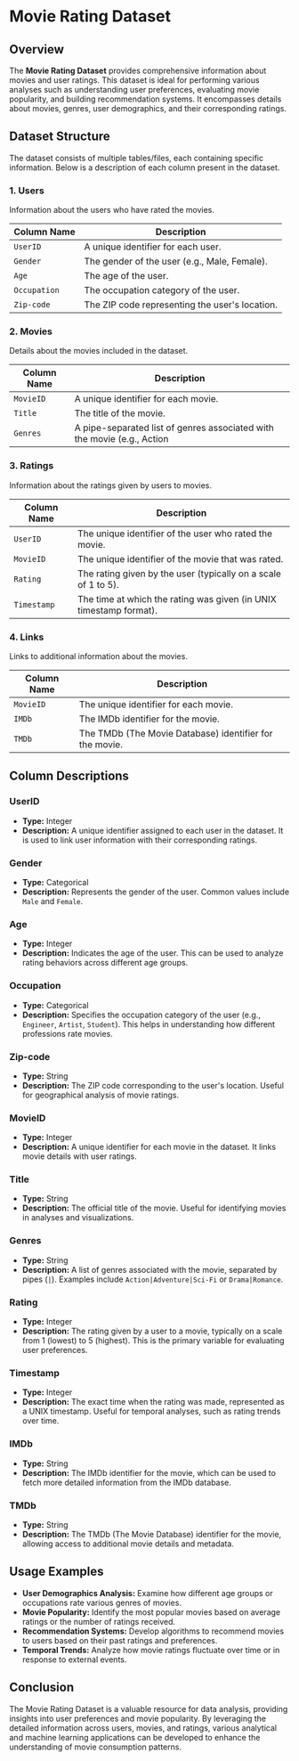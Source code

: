 # Movie Rating Dataset

## Overview

The **Movie Rating Dataset** provides comprehensive information about movies and user ratings. This dataset is ideal for performing various analyses such as understanding user preferences, evaluating movie popularity, and building recommendation systems. It encompasses details about movies, genres, user demographics, and their corresponding ratings.

## Dataset Structure

The dataset consists of multiple tables/files, each containing specific information. Below is a description of each column present in the dataset.

### 1. Users

Information about the users who have rated the movies.

| **Column Name** | **Description**                                    |
|-----------------|----------------------------------------------------|
| `UserID`        | A unique identifier for each user.                 |
| `Gender`        | The gender of the user (e.g., Male, Female).       |
| `Age`           | The age of the user.                               |
| `Occupation`    | The occupation category of the user.              |
| `Zip-code`      | The ZIP code representing the user's location.     |

### 2. Movies

Details about the movies included in the dataset.

| **Column Name** | **Description**                                    |
|-----------------|----------------------------------------------------|
| `MovieID`       | A unique identifier for each movie.                |
| `Title`         | The title of the movie.                            |
| `Genres`        | A pipe-separated list of genres associated with the movie (e.g., Action|Adventure|Sci-Fi). |

### 3. Ratings

Information about the ratings given by users to movies.

| **Column Name** | **Description**                                    |
|-----------------|----------------------------------------------------|
| `UserID`        | The unique identifier of the user who rated the movie. |
| `MovieID`       | The unique identifier of the movie that was rated.  |
| `Rating`        | The rating given by the user (typically on a scale of 1 to 5). |
| `Timestamp`     | The time at which the rating was given (in UNIX timestamp format). |

### 4. Links

Links to additional information about the movies.

| **Column Name** | **Description**                                    |
|-----------------|----------------------------------------------------|
| `MovieID`       | The unique identifier for each movie.              |
| `IMDb`          | The IMDb identifier for the movie.                 |
| `TMDb`          | The TMDb (The Movie Database) identifier for the movie. |

## Column Descriptions

### UserID

- **Type:** Integer
- **Description:** A unique identifier assigned to each user in the dataset. It is used to link user information with their corresponding ratings.

### Gender

- **Type:** Categorical
- **Description:** Represents the gender of the user. Common values include `Male` and `Female`.

### Age

- **Type:** Integer
- **Description:** Indicates the age of the user. This can be used to analyze rating behaviors across different age groups.

### Occupation

- **Type:** Categorical
- **Description:** Specifies the occupation category of the user (e.g., `Engineer`, `Artist`, `Student`). This helps in understanding how different professions rate movies.

### Zip-code

- **Type:** String
- **Description:** The ZIP code corresponding to the user's location. Useful for geographical analysis of movie ratings.

### MovieID

- **Type:** Integer
- **Description:** A unique identifier for each movie in the dataset. It links movie details with user ratings.

### Title

- **Type:** String
- **Description:** The official title of the movie. Useful for identifying movies in analyses and visualizations.

### Genres

- **Type:** String
- **Description:** A list of genres associated with the movie, separated by pipes (`|`). Examples include `Action|Adventure|Sci-Fi` or `Drama|Romance`.

### Rating

- **Type:** Integer
- **Description:** The rating given by a user to a movie, typically on a scale from 1 (lowest) to 5 (highest). This is the primary variable for evaluating user preferences.

### Timestamp

- **Type:** Integer
- **Description:** The exact time when the rating was made, represented as a UNIX timestamp. Useful for temporal analyses, such as rating trends over time.

### IMDb

- **Type:** String
- **Description:** The IMDb identifier for the movie, which can be used to fetch more detailed information from the IMDb database.

### TMDb

- **Type:** String
- **Description:** The TMDb (The Movie Database) identifier for the movie, allowing access to additional movie details and metadata.

## Usage Examples

- **User Demographics Analysis:** Examine how different age groups or occupations rate various genres of movies.
- **Movie Popularity:** Identify the most popular movies based on average ratings or the number of ratings received.
- **Recommendation Systems:** Develop algorithms to recommend movies to users based on their past ratings and preferences.
- **Temporal Trends:** Analyze how movie ratings fluctuate over time or in response to external events.

## Conclusion

The Movie Rating Dataset is a valuable resource for data analysis, providing insights into user preferences and movie popularity. By leveraging the detailed information across users, movies, and ratings, various analytical and machine learning applications can be developed to enhance the understanding of movie consumption patterns.
